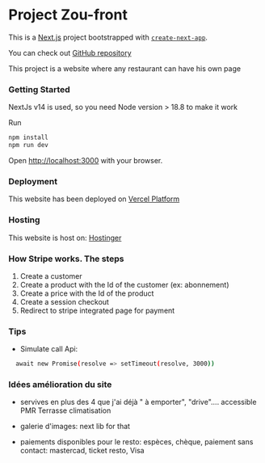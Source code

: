 # Project Zou-front

This is a [Next.js](https://nextjs.org/) project bootstrapped with [`create-next-app`](https://github.com/vercel/next.js/tree/canary/packages/create-next-app).

You can check out [GitHub repository](https://github.com/NicolasDutour/Zou-front)

This project is a website where any restaurant can have his own page

### Getting Started

NextJs v14 is used, so you need Node version > 18.8 to make it work

Run

```bash
npm install
npm run dev
```

Open [http://localhost:3000](http://localhost:3000) with your browser.

### Deployment

This website has been deployed on [Vercel Platform](https://vercel.com)

### Hosting

This website is host on: [Hostinger](https://www.hostinger.fr/)

### How Stripe works. The steps
1. Create a customer
2. Create a product with the Id of the customer (ex: abonnement)
3. Create a price with the Id of the product
4. Create a session checkout
5. Redirect to stripe integrated page for payment

### Tips
- Simulate call Api:
```bash
  await new Promise(resolve => setTimeout(resolve, 3000))
```

### Idées amélioration du site
- servives en plus des 4 que j'ai déjà " à emporter", "drive"....
  accessible PMR
  Terrasse
  climatisation

- galerie d'images: next lib for that

- paiements disponibles pour le resto: espèces, chèque, paiement sans contact: mastercad, ticket resto, Visa